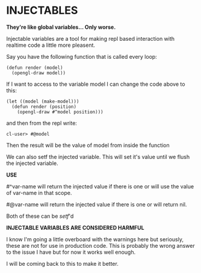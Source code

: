 INJECTABLES
===========

**They're like global variables... Only worse.**

Injectable variables are a tool for making repl based interaction with realtime code
a little more pleasent.

Say you have the following function that is called every loop:

    (defun render (model)
      (opengl-draw model))
  
If I want to access to the variable model I can change the code above to this:

    (let ((model (make-model)))
      (defun render (position)
        (opengl-draw #^model position)))
      
and then from the repl write:

    cl-user> #@model

Then the result will be the value of model from inside the function

We can also setf the injected variable. This will set it's value until we flush the injected
variable.

**USE**

#^var-name will return the injected value if there is one or will use the value of var-name
in that scope.

#@var-name will return the injected value if there is one or will return nil.

Both of these can be *setf*'d

    
**INJECTABLE VARIABLES ARE CONSIDERED HARMFUL**

I know I'm going a little overboard with the warnings here but seriously, these are not for use
in production code. This is probably the wrong answer to the issue I have but for now it works
well enough.

I will be coming back to this to make it better.
